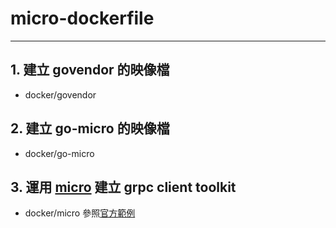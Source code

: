 # micro-dockerfile

---

## 1. 建立 govendor 的映像檔
- docker/govendor

## 2. 建立 **go-micro** 的映像檔
- docker/go-micro

## 3. 運用 [micro](https://github.com/micro/micro) 建立 grpc client toolkit
- docker/micro
參照[官方範例](https://github.com/micro/examples/tree/master/grpc/sidecar)
